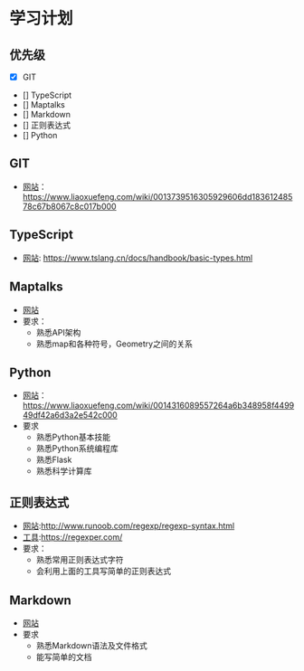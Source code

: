 # 学习计划

## 优先级

* [x] GIT
* [] TypeScript
* [] Maptalks
* [] Markdown
* [] 正则表达式
* [] Python

## GIT

* [网站](https://www.liaoxuefeng.com/wiki/0013739516305929606dd18361248578c67b8067c8c017b000)： https://www.liaoxuefeng.com/wiki/0013739516305929606dd18361248578c67b8067c8c017b000

## TypeScript

* [网站](https://www.tslang.cn/docs/handbook/basic-types.html):
https://www.tslang.cn/docs/handbook/basic-types.html

## Maptalks

* [网站](http://maptalks.org/examples/en/map/load/)
* 要求：
  * 熟悉API架构
  * 熟悉map和各种符号，Geometry之间的关系

## Python

* [网站](https://www.liaoxuefeng.com/wiki/0014316089557264a6b348958f449949df42a6d3a2e542c000)：https://www.liaoxuefeng.com/wiki/0014316089557264a6b348958f449949df42a6d3a2e542c000
* 要求
  * 熟悉Python基本技能
  * 熟悉Python系统编程库
  * 熟悉Flask
  * 熟悉科学计算库

## 正则表达式

* [网站](http://www.runoob.com/regexp/regexp-syntax.html):http://www.runoob.com/regexp/regexp-syntax.html
* [工具](https://regexper.com/):https://regexper.com/
* 要求：
  * 熟悉常用正则表达式字符
  * 会利用上面的工具写简单的正则表达式

## Markdown

* [网站](https://www.jianshu.com/p/b03a8d7b1719)
* 要求
  * 熟悉Markdown语法及文件格式
  * 能写简单的文档